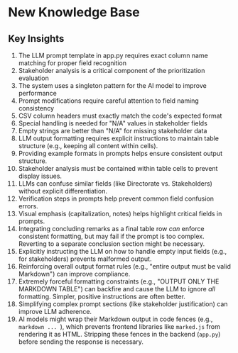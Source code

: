 # New Knowledge Base

## Key Insights
1. The LLM prompt template in app.py requires exact column name matching for proper field recognition
2. Stakeholder analysis is a critical component of the prioritization evaluation
3. The system uses a singleton pattern for the AI model to improve performance
4. Prompt modifications require careful attention to field naming consistency
5. CSV column headers must exactly match the code's expected format
6. Special handling is needed for "N/A" values in stakeholder fields
7. Empty strings are better than "N/A" for missing stakeholder data
8. LLM output formatting requires explicit instructions to maintain table structure (e.g., keeping all content within cells).
9. Providing example formats in prompts helps ensure consistent output structure.
10. Stakeholder analysis must be contained within table cells to prevent display issues.
11. LLMs can confuse similar fields (like Directorate vs. Stakeholders) without explicit differentiation.
12. Verification steps in prompts help prevent common field confusion errors.
13. Visual emphasis (capitalization, notes) helps highlight critical fields in prompts.
14. Integrating concluding remarks as a final table row *can* enforce consistent formatting, but may fail if the prompt is too complex. Reverting to a separate conclusion section might be necessary.
15. Explicitly instructing the LLM on how to handle empty input fields (e.g., for stakeholders) prevents malformed output.
16. Reinforcing overall output format rules (e.g., "entire output must be valid Markdown") can improve compliance.
17. Extremely forceful formatting constraints (e.g., "OUTPUT ONLY THE MARKDOWN TABLE") can backfire and cause the LLM to ignore *all* formatting. Simpler, positive instructions are often better.
18. Simplifying complex prompt sections (like stakeholder justification) can improve LLM adherence.
19. AI models might wrap their Markdown output in code fences (e.g., ```markdown ... ```), which prevents frontend libraries like `marked.js` from rendering it as HTML. Stripping these fences in the backend (`app.py`) before sending the response is necessary.

